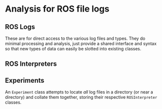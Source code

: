 # Analysis for ROS file logs 


## ROS Logs

These are for direct access to the various log files and types.
They do minimal processing and analysis, just provide a shared
interface and syntax so that new types of data can easily be
slotted into existing classes.
## ROS Interpreters



## Experiments

An `Experiment` class attempts to locate _all_ log files in
a directory (or near a directory) and collate them together,
storing their respective `ROSInterpreter` classes.